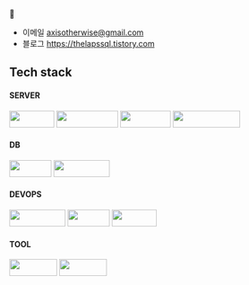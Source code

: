 💬  
  
- 이메일 axisotherwise@gmail.com  
- 블로그 https://thelapssql.tistory.com  
  
  
## Tech stack
#### SERVER
<div>
<img src="https://img.shields.io/badge/Node.js-43853D?style=flat-square&logo=node.js&logoColor=white" alt="" width="80" height="30">
<img src="https://img.shields.io/badge/express.js-%23404d59.svg?style=flat-square&logo=express&logoColor=%2361DAFB" alt="" width="110" height="30" style="display: inline;">
<img src="https://img.shields.io/badge/GraphQl-E10098?style=flat-square&logo=graphql&logoColor=white" alt="" width="90" height="30" style="display: inline;">
<img src="https://img.shields.io/badge/Apollo%20GraphQL-311C87?&style=flat-square&logo=Apollo%20GraphQL&logoColor=white" alt="" width="120" height="30" style="display: inline;">
</div>
  
#### DB
<div>
<img src="https://img.shields.io/badge/MySQL-005C84?style=flat-square&logo=mysql&logoColor=white" alt="" width="75" height="30" style="display: inline;">
<img src="https://img.shields.io/badge/Sequelize-52B0E7?style=flat-square&logo=Sequelize&logoColor=white" alt="" width="100" height="30" style="display: inline;">
</div>
  
#### DEVOPS
<div>
<img src="https://img.shields.io/badge/Amazon_AWS-FF9900?style=flat-square&logo=amazonaws&logoColor=white" alt="" width="100" height="30">
<img src="https://img.shields.io/badge/nginx-%2509639.svg?style=flat-square&logo=nginx&logoColor=white" alt="" width="75" height="30">
<img src="https://img.shields.io/badge/Docker-2496ED?style=flat-square&logo=Docker&logoColor=white" alt="" width="80" height="30">
</div>
  
#### TOOL
<div>
<img src="https://img.shields.io/badge/GitHub-100000?style=flat-square&logo=github&logoColor=white" alt="" width="85" height="30">
<img src="https://img.shields.io/badge/Slack-4A154B?style=flat-square&logo=slack&logoColor=white" alt="" width="85" height="30">
</div>

